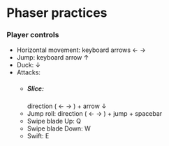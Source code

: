 # Phaser practices

### Player controls

- Horizontal movement: keyboard arrows ← →
- Jump: keyboard arrow ↑
- Duck: ↓
- Attacks:
  - ##### Slice:
    direction ( ← → ) + arrow ↓
  - Jump roll: direction ( ← → ) + jump + spacebar
  - Swipe blade Up: Q
  - Swipe blade Down: W
  - Swift: E
